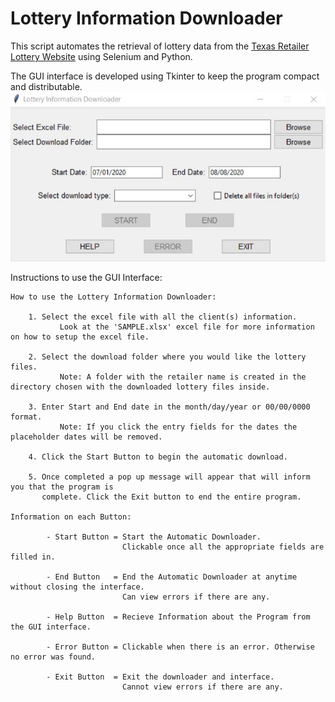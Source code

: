 # Lottery Information Downloader
This script automates the retrieval of lottery data from the [Texas Retailer Lottery Website](https://tx-lsp.lotteryservices.com/lsptx/public/lotteryhome) using Selenium and Python.

The GUI interface is developed using Tkinter to keep the program compact and distributable.
![](GUI.JPG)

Instructions to use the GUI Interface:

	How to use the Lottery Information Downloader:
  
		1. Select the excel file with all the client(s) information.
    		   Look at the 'SAMPLE.xlsx' excel file for more information on how to setup the excel file.
		   
		2. Select the download folder where you would like the lottery files.
    		   Note: A folder with the retailer name is created in the directory chosen with the downloaded lottery files inside.

		3. Enter Start and End date in the month/day/year or 00/00/0000 format.
    		   Note: If you click the entry fields for the dates the placeholder dates will be removed.

		4. Click the Start Button to begin the automatic download. 

		5. Once completed a pop up message will appear that will inform you that the program is   
		   complete. Click the Exit button to end the entire program.

	Information on each Button:

    		- Start Button = Start the Automatic Downloader. 
                     		 Clickable once all the appropriate fields are filled in.
                     
    		- End Button   = End the Automatic Downloader at anytime without closing the interface. 
                     		 Can view errors if there are any.
                     
    		- Help Button  = Recieve Information about the Program from the GUI interface. 
    
    		- Error Button = Clickable when there is an error. Otherwise no error was found.
    
    		- Exit Button  = Exit the downloader and interface. 
                     		 Cannot view errors if there are any.
